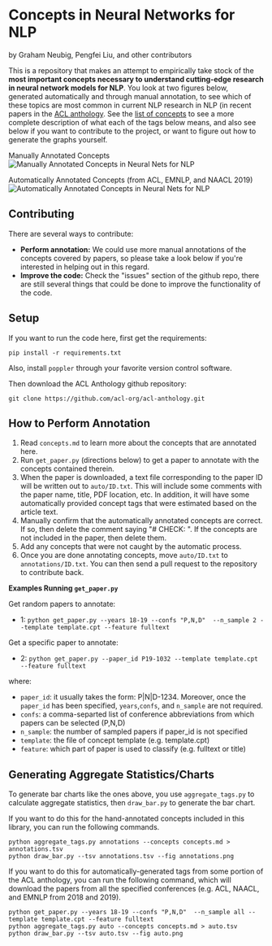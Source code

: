 # Concepts in Neural Networks for NLP
by Graham Neubig, Pengfei Liu, and other contributors

This is a repository that makes an attempt to empirically take stock of the **most important concepts necessary to
understand cutting-edge research in neural network models for NLP**. You look at two figures below, generated
automatically and through manual annotation, to see which of these topics are most common in current NLP research in
NLP (in recent papers in the [ACL anthology](http://aclanthology.info). See the [list of concepts](concepts.md)
to see a more complete description of what each of the tags below means, and also see below if you want to contribute
to the project, or want to figure out how to generate the graphs yourself.

Manually Annotated Concepts
![Manually Annotated Concepts in Neural Nets for NLP](annotations.png)

Automatically Annotated Concepts (from ACL, EMNLP, and NAACL 2019)
![Automatically Annotated Concepts in Neural Nets for NLP](auto.png)

## Contributing

There are several ways to contribute:
* **Perform annotation:** We could use more manual annotations of the concepts covered by papers, so please take a look
  below if you're interested in helping out in this regard.
* **Improve the code:** Check the "issues" section of the github repo, there are still several things that could be done
  to improve the functionality of the code.

## Setup

If you want to run the code here, first get the requirements:

    pip install -r requirements.txt

Also, install `poppler` through your favorite version control software.
    
Then download the ACL Anthology github repository:

    git clone https://github.com/acl-org/acl-anthology.git
    
## How to Perform Annotation

1. Read `concepts.md` to learn more about the concepts that are annotated here.
2. Run `get_paper.py` (directions below) to get a paper to annotate with the concepts contained therein.
3. When the paper is downloaded, a text file corresponding to the paper ID will be written out to `auto/ID.txt`. This
   will include some comments with the paper name, title, PDF location, etc. In addition, it will have some
   automatically provided concept tags that were estimated based on the article text.
4. Manually confirm that the automatically annotated concepts are correct. If so, then delete the comment saying
   "# CHECK: ". If the concepts are not included in the paper, then delete them.
5. Add any concepts that were not caught by the automatic process.
6. Once you are done annotating concepts, move `auto/ID.txt` to `annotations/ID.txt`. You can then send a pull request
   to the repository to contribute back.

**Examples Running `get_paper.py`**

Get random papers to annotate:
* 1: `python get_paper.py --years 18-19 --confs "P,N,D"  --n_sample 2 --template template.cpt --feature fulltext`
 
Get a specific paper to annotate:
* 2: `python get_paper.py --paper_id P19-1032 --template template.cpt --feature fulltext`

where:
* `paper_id`: it usually takes the form: P|N|D-1234. Moreover, once the `paper_id` has been specified, `years`,`confs`, and `n_sample` are not required.
* `confs`: a comma-separted list of conference abbreviations from which papers can be selected (P,N,D)
* `n_sample`: the number of sampled papers if paper_id is not specified
* `template`: the file of concept template (e.g. template.cpt)
* `feature`: which part of paper is used to classify (e.g. fulltext or title)

## Generating Aggregate Statistics/Charts

To generate bar charts like the ones above, you use `aggregate_tags.py` to calculate aggregate statistics, then
`draw_bar.py` to generate the bar chart.

If you want to do this for the hand-annotated concepts included in this library, you can run the following commands.

    python aggregate_tags.py annotations --concepts concepts.md > annotations.tsv
    python draw_bar.py --tsv annotations.tsv --fig annotations.png

If you want to do this for automatically-generated tags from some portion of the ACL anthology, you can run the
following command, which will download the papers from all the specified conferences (e.g. ACL, NAACL, and EMNLP from
2018 and 2019).

    python get_paper.py --years 18-19 --confs "P,N,D"  --n_sample all --template template.cpt --feature fulltext
    python aggregate_tags.py auto --concepts concepts.md > auto.tsv
    python draw_bar.py --tsv auto.tsv --fig auto.png

